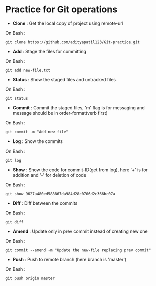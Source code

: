 # Practice for Git operations

- **Clone** : Get the local copy of project using remote-url

On Bash : 
```
git clone https://github.com/adityapatil123/Git-practice.git
```

- **Add** : Stage the files for committing

On Bash : 
```
git add new-file.txt
```

- **Status** : Show the staged files and untracked files

On Bash : 
```
git status
```

- **Commit** : Commit the staged files, 'm' flag is for messaging and message should be in order-format(verb first)

On Bash : 
```
git commit -m "Add new file"
```

- **Log** : Show the commits

On Bash : 
```
git log
```

- **Show** : Show the code for commit-ID(get from log), here '+' is for addition and '-' for deletion of code

On Bash : 
```
git show 9627a480ed588867da984d28c0706d2c366bc07a
```

- **Diff** : Diff between the commits

On Bash : 
```
git diff
```

- **Amend** : Update only in prev commit instead of creating new one

On Bash : 
```
git commit --amend -m "Update the new-file replacing prev commit"
```

- **Push** : Push to remote branch (here branch is 'master')

On Bash : 
```
git push origin master
```





